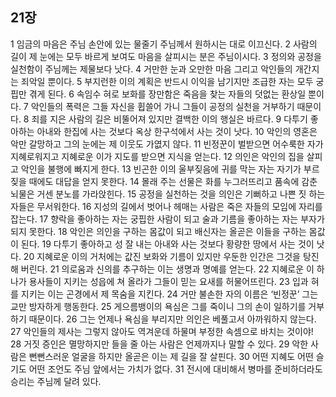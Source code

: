 ## 21장
1 임금의 마음은 주님 손안에 있는 물줄기 주님께서 원하시는 대로 이끄신다.
2 사람의 길이 제 눈에는 모두 바르게 보여도 마음을 살피시는 분은 주님이시다.
3 정의와 공정을 실천함이 주님께는 제물보다 낫다.
4 거만한 눈과 오만한 마음 그리고 악인들의 개간지는 죄악일 뿐이다.
5 부지런한 이의 계획은 반드시 이익을 남기지만 조급한 자는 모두 궁핍만 겪게 된다.
6 속임수 혀로 보화를 장만함은 죽음을 찾는 자들의 덧없는 환상일 뿐이다.
7 악인들의 폭력은 그들 자신을 휩쓸어 가니 그들이 공정의 실천을 거부하기 때문이다.
8 죄를 지은 사람의 길은 비뚤어져 있지만 결백한 이의 행실은 바르다.
9 다투기 좋아하는 아내와 한집에 사는 것보다 옥상 한구석에서 사는 것이 낫다.
10 악인의 영혼은 악만 갈망하고 그의 눈에는 제 이웃도 가엾지 않다.
11 빈정꾼이 벌받으면 어수룩한 자가 지혜로워지고 지혜로운 이가 지도를 받으면 지식을 얻는다.
12 의인은 악인의 집을 살피고 악인을 불행에 빠지게 한다.
13 빈곤한 이의 울부짖음에 귀를 막는 자는 자기가 부르짖을 때에도 대답을 얻지 못한다.
14 몰래 주는 선물은 화를 누그러뜨리고 품속에 감춘 뇌물은 거센 분노를 가라앉힌다.
15 공정을 실천하는 것을 의인은 기뻐하고 나쁜 짓 하는 자들은 무서워한다.
16 지성의 길에서 벗어나 헤매는 사람은 죽은 자들의 모임에 자리를 잡는다.
17 향락을 좋아하는 자는 궁핍한 사람이 되고 술과 기름을 좋아하는 자는 부자가 되지 못한다.
18 악인은 의인을 구하는 몸값이 되고 배신자는 올곧은 이들을 구하는 몸값이 된다.
19 다투기 좋아하고 성 잘 내는 아내와 사는 것보다 황량한 땅에서 사는 것이 낫다.
20 지혜로운 이의 거처에는 값진 보화와 기름이 있지만 우둔한 인간은 그것을 탕진해 버린다.
21 의로움과 신의를 추구하는 이는 생명과 명예를 얻는다.
22 지혜로운 이 하나가 용사들이 지키는 성읍에 쳐 올라가 그들이 믿는 요새를 허물어뜨린다.
23 입과 혀를 지키는 이는 곤경에서 제 목숨을 지킨다.
24 거만 불손한 자의 이름은 ‘빈정꾼’ 그는 교만 방자하게 행동한다.
25 게으름뱅이의 욕심은 그를 죽이니 그의 손이 일하기를 거부하기 때문이다.
26 그는 언제나 욕심을 부리지만 의인은 베풀고서 아까워하지 않는다.
27 악인들의 제사는 그렇지 않아도 역겨운데 하물며 부정한 속셈으로 바치는 것이야!
28 거짓 증인은 멸망하지만 들을 줄 아는 사람은 언제까지나 말할 수 있다.
29 악한 사람은 뻔뻔스러운 얼굴을 하지만 올곧은 이는 제 길을 잘 살핀다.
30 어떤 지혜도 어떤 슬기도 어떤 조언도 주님 앞에서는 가치가 없다.
31 전시에 대비해서 병마를 준비하더라도 승리는 주님께 달려 있다.
